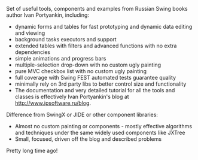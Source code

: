 Set of useful tools, components and examples from Russian Swing books author Ivan Portyankin, including:

* dynamic forms and tables for fast prototyping and dynamic data editing and viewing
* background tasks executors and support
* extended tables with filters and advanced functions with no extra dependencies
* simple animations and progress bars
* multiple-selection drop-down with no custom ugly painting
* pure MVC checkbox list with no custom ugly painting
* full coverage with Swing FEST automated tests guarantee quality
* minimally rely on 3rd party libs to better control size and functionality
* The documentation and very detailed tutorial for all the tools and classes is effectively Ivan Portyankin's blog at http://www.ipsoftware.ru/blog.

Difference from SwingX or JIDE or other component libraries:

* Almost no custom painting or components - mostly effective algorithms and techniques under the same widely used components like JXTree
* Small, focused, driven off the blog and described problems

Pretty long time ago!
